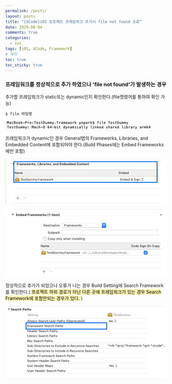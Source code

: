 ```yaml
---
permalink: /posts/
layout: posts
title: "[XCode]iOS 프로젝트 프레임워크 추가시 file not found 오류"
date: 2020-08-04
comments: true
categories:
  - ios
tags: [iOS, XCode, Framework]
# 목차
toc: true
toc_sticky: true
---
```


### 프레임워크를 정상적으로 추가 하였으나 'file not found'가 발생하는 경우

추가할 프레임워크가 static또는 dynamic인지 확인한다.(file명령어를 통하여 확인 가능)
```
$ file 파일명
```
![Framework1][logo1]

[logo1]: https://raw.githubusercontent.com/yepark/yepark.github.io/master/assets/images/screen_shot_20200805_3.png "check framework"

프레임워크가 dynamic인 경우 General탭의 Frameworks, Libraries, and Embedded Content에 포함되어야 한다.(Build Phases에는 Embed Frameworks에만 포함)

![Framework2][logo2]

[logo2]: https://raw.githubusercontent.com/yepark/yepark.github.io/master/assets/images/screen_shot_20200805_2.png "check embed1"

![Framework3][logo3]

[logo3]: https://raw.githubusercontent.com/yepark/yepark.github.io/master/assets/images/screen_shot_20200805_4.png "check embed2"

정상적으로 추가가 되었으나 오류가 나는 경우 Build Setting에 Search Framework를 확인한다.(<mark style='background-color: #fff5b1'> 프로젝트 하위 경로가 아닌 다른 곳에 프레임워크가 있는 경우 Search Framework에 포함안되는 경우가 있다. </mark>)

![Framework4][logo4]

[logo4]: https://raw.githubusercontent.com/yepark/yepark.github.io/master/assets/images/screen_shot_20200805_1.png "check path"
